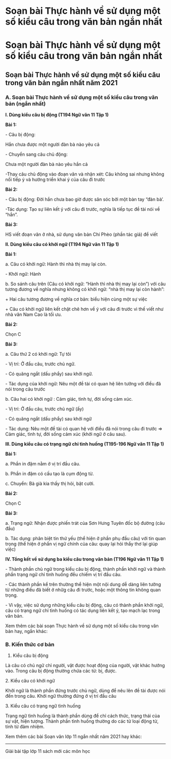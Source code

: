 # Soạn bài Thực hành về sử dụng một số kiểu câu trong văn bản ngắn nhất

# Soạn bài Thực hành về sử dụng một số kiểu câu trong văn bản ngắn nhất

## Soạn bài Thực hành về sử dụng một số kiểu câu trong văn bản ngắn nhất năm 2021

### **A. Soạn bài Thực hành về sử dụng một số kiểu câu trong văn bản (ngắn nhất)**

**I. Dùng kiểu câu bị động (T194 Ngữ văn 11 Tập 1)**

**Bài 1:**

\- Câu bị động: 

Hắn chưa được một người đàn bà nào yêu cả 

\- Chuyển sang câu chủ động: 

Chưa một người đàn bà nào yêu hắn cả 

-Thay câu chủ động vào đoạn văn và nhận xét: Câu không sai nhưng không nối tiếp ý và hướng triển khai ý của câu đi trước 

**Bài 2:**

\- Câu bị động: Đời hắn chưa bao giờ được săn sóc bởi một bàn tay “đàn bà’. 

-Tác dụng: Tạo sự liên kết ý với câu đi trước, nghĩa là tiếp tục đề tài nói về “hắn”. 

**Bài 3:**

HS viết đoạn văn ở nhà, sử dụng văn bản Chí Phèo (phần tác giả) để viết 

**II. Dùng kiểu câu có khởi ngữ (T194 Ngữ văn 11 Tập 1)**

**Bài 1:**

a. Câu có khởi ngữ: Hành thì nhà thị may lại còn. 

\- Khởi ngữ: Hành 

b. So sánh câu trên (Câu có khởi ngữ: “Hành thì nhà thị may lại còn”) với câu tương đương về nghĩa nhưng không có khởi ngữ: “nhà thị may lại còn hành”: 

\+ Hai câu tương đương về nghĩa cơ bản: biểu hiện cùng một sự việc 

\+ Câu có khởi ngữ liên kết chặt chẽ hơn về ý với câu đi trước vì thế viết như nhà văn Nam Cao là tối ưu. 

**Bài 2:**

Chọn C 

**Bài 3:**

a. Câu thứ 2 có khởi ngữ: Tự tôi 

\- Vị trí: Ở đầu câu, trước chủ ngữ. 

\- Có quãng ngắt (dấu phẩy) sau khởi ngữ. 

\- Tác dụng của khởi ngữ: Nêu một đề tài có quan hệ liên tưởng với điều đã nói trong câu trước 

b. Câu hai có khởi ngữ : Cảm giác, tình tự, đời sống cảm xúc. 

\- Vị trí: Ở đầu câu, trước chủ ngữ (ấy) 

\- Có quãng ngắt (dấu phẩy) sau khởi ngữ 

\- Tác dụng: Nêu một đề tài có quan hệ với điều đã nói trong câu đi trước => Cảm giác, tình tự, đời sống cảm xúc (khởi ngữ ở câu sau). 

**III. Dùng kiểu câu có trạng ngữ chỉ tình huống (T195-196 Ngữ văn 11 Tập 1)**

**Bài 1:**

a. Phần in đậm nằm ở vị trí đầu câu. 

b. Phần in đậm có cấu tạo là cụm động từ. 

c. Chuyển: Bà già kia thấy thị hỏi, bật cười. 

**Bài 2:**

Chọn C 

**Bài 3:**

a. Trạng ngữ: Nhận được phiến trát của Sơn Hưng Tuyên đốc bộ đường (câu đầu) 

b. Tác dụng: phân biệt tin thứ yếu (thể hiện ở phần phụ đầu câu) với tin quan trọng (thể hiện ở phần vị ngữ chính của câu: quay lại hỏi thầy thơ lại giúp việc) 

**IV. Tổng kết về sử dụng ba kiểu câu trong văn bản (T196 Ngữ văn 11 Tập 1)**

\- Thành phần chủ ngữ trong kiểu câu bị động, thành phần khởi ngữ và thành phần trạng ngữ chỉ tình huống đều chiếm vị trí đầu câu. 

\- Các thành phần kể trên thường thể hiện một nội dung dễ dàng liên tưởng từ những điều đã biết ở nhữg câu đi trước, hoặc một thông tin không quan trọng. 

\- Vì vậy, việc sử dụng những kiểu câu bị động, câu có thành phần khởi ngữ, câu có trạng ngữ chỉ tình huống có tác dụng liên kết ý, tạo mạch lạc trong văn bản. 

Xem thêm các bài soạn Thực hành về sử dụng một số kiểu câu trong văn bản hay, ngắn khác:

### **B. Kiến thức cơ bản**

1. Kiểu câu bị động

Là câu có chủ ngữ chỉ người, vật được hoạt động của người, vật khác hướng vào. Trong câu bị động thường chứa các từ: bị, được.

2\. Kiểu câu có khởi ngữ

Khởi ngữ là thành phần đứng trước chủ ngữ, dùng để nêu lên đề tài được nói đến trong câu. Khởi ngữ thường đứng ở vị trí đầu câu

3\. Kiểu câu có trạng ngữ tình huống

Trạng ngữ tình huống là thành phần dùng để chỉ cách thức, trạng thái của sự vật, hiện tượng. Thành phần tình huống thường do các từ loại động từ, tính từ đảm nhiệm.

Xem thêm các bài Soạn văn lớp 11 ngắn nhất năm 2021 hay khác:

* * *

Giải bài tập lớp 11 sách mới các môn học
